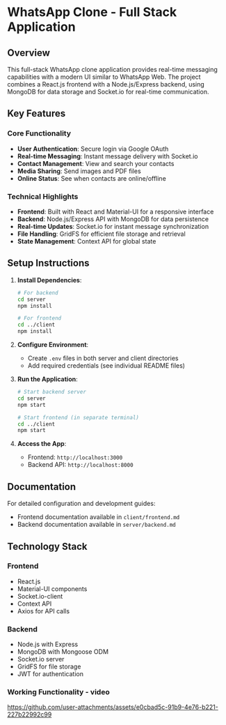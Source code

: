 # WhatsApp Clone - Full Stack Application

## Overview

This full-stack WhatsApp clone application provides real-time messaging capabilities with a modern UI similar to WhatsApp Web. The project combines a React.js frontend with a Node.js/Express backend, using MongoDB for data storage and Socket.io for real-time communication.

## Key Features

### Core Functionality
- **User Authentication**: Secure login via Google OAuth
- **Real-time Messaging**: Instant message delivery with Socket.io
- **Contact Management**: View and search your contacts
- **Media Sharing**: Send images and PDF files
- **Online Status**: See when contacts are online/offline

### Technical Highlights
- **Frontend**: Built with React and Material-UI for a responsive interface
- **Backend**: Node.js/Express API with MongoDB for data persistence
- **Real-time Updates**: Socket.io for instant message synchronization
- **File Handling**: GridFS for efficient file storage and retrieval
- **State Management**: Context API for global state

## Setup Instructions

1. **Install Dependencies**:
   ```bash
   # For backend
   cd server
   npm install

   # For frontend
   cd ../client
   npm install
   ```

2. **Configure Environment**:
   - Create `.env` files in both server and client directories
   - Add required credentials (see individual README files)

3. **Run the Application**:
   ```bash
   # Start backend server
   cd server
   npm start

   # Start frontend (in separate terminal)
   cd ../client
   npm start
   ```

4. **Access the App**:
   - Frontend: `http://localhost:3000`
   - Backend API: `http://localhost:8000`

## Documentation

For detailed configuration and development guides:
- Frontend documentation available in `client/frontend.md`
- Backend documentation available in `server/backend.md`

## Technology Stack

### Frontend
- React.js
- Material-UI components
- Socket.io-client
- Context API
- Axios for API calls

### Backend
- Node.js with Express
- MongoDB with Mongoose ODM
- Socket.io server
- GridFS for file storage
- JWT for authentication

### Working Functionality - video

https://github.com/user-attachments/assets/e0cbad5c-91b9-4e76-b221-227b22992c99





